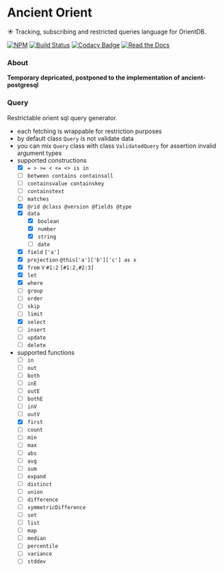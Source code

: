 # Ancient Orient

:sunny: Tracking, subscribing and restricted queries language for OrientDB.

[![NPM](https://img.shields.io/npm/v/ancient-orient.svg)](https://www.npmjs.com/package/ancient-orient)
[![Build Status](https://travis-ci.org/AncientSouls/Orient.svg?branch=master)](https://travis-ci.org/AncientSouls/Orient)
[![Codacy Badge](https://api.codacy.com/project/badge/Grade/59e712651c484fb2a179961c3ee9fc23)](https://www.codacy.com/app/ivansglazunov/Orient?utm_source=github.com&amp;utm_medium=referral&amp;utm_content=AncientSouls/Orient&amp;utm_campaign=Badge_Grade)
[![Read the Docs](https://img.shields.io/readthedocs/pip.svg)](https://ancientsouls.github.io/)

### About

**Temporary depricated, postponed to the implementation of ancient-postgresql**

### Query

Restrictable orient sql query generator.

- each fetching is wrappable for restriction purposes
- by default class `Query` is not validate data
- you can mix `Query` class with class `ValidatedQuery` for assertion invalid argument types
- supported constructions
  - [x] `= > >= < <= <> is in`
  - [ ] `between contains containsall`
  - [ ] `containsvalue containskey`
  - [ ] `containstext`
  - [ ] `matches`
  - [x] `@rid @class @version @fields @type`
  - [x] `data`
    - [x] `boolean`
    - [x] `number`
    - [x] `string`
    - [ ] `date`
  - [x] `field` `['a']`
  - [x] `projection` `@this['a']['b']['c'] as x`
  - [x] `from` `V` `#1:2` `[#1:2,#2:3]`
  - [x] `let`
  - [x] `where`
  - [ ] `group`
  - [ ] `order`
  - [ ] `skip`
  - [ ] `limit`
  - [x] `select`
  - [ ] `insert`
  - [ ] `update`
  - [ ] `delete`
- supported functions
  - [ ] `in`
  - [ ] `out`
  - [ ] `both`
  - [ ] `inE`
  - [ ] `outE`
  - [ ] `bothE`
  - [ ] `inV`
  - [ ] `outV`
  - [x] `first`
  - [ ] `count`
  - [ ] `min`
  - [ ] `max`
  - [ ] `abs`
  - [ ] `avg`
  - [ ] `sum`
  - [ ] `expand`
  - [ ] `distinct`
  - [ ] `union`
  - [ ] `difference`
  - [ ] `symmetricDifference`
  - [ ] `set`
  - [ ] `list`
  - [ ] `map`
  - [ ] `median`
  - [ ] `percentile`
  - [ ] `variance`
  - [ ] `stddev`